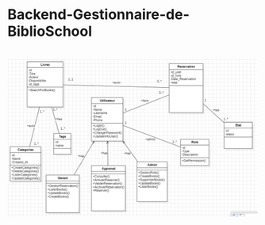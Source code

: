 # Backend-Gestionnaire-de-BiblioSchool
<h1 align="center">
  <a href="https://www.linkedin.com/in/aamir-el-amiri-5672ba262/">
    <img src="./public/images/uml.png">
  </a>
</h1>